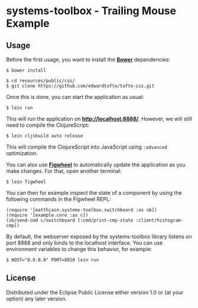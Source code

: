 # systems-toolbox - Trailing Mouse Example

## Usage

Before the first usage, you want to install the **[Bower](http://bower.io)** dependencies:

    $ bower install

    $ cd resources/public/css/
    $ git clone https://github.com/edwardtufte/tufte-css.git

Once this is done, you can start the application as usual:

    $ lein run

This will run the application on **[http://localhost:8888/](http://localhost:8888/)**. However, we will still need to compile the ClojureScript:

    $ lein cljsbuild auto release

This will compile the ClojureScript into JavaScript using `:advanced` optimization.

You can also use **[Figwheel](https://github.com/bhauman/lein-figwheel)** to automatically update the application as you make changes. For that, open another terminal:

    $ lein figwheel

You can then for example inspect the state of a component by using the following commands in the Figwheel REPL:

    (require '[matthiasn.systems-toolbox.switchboard :as sb])
    (require '[example.core :as c])
    (sb/send-cmd c/switchboard [:cmd/print-cmp-state :client/histogram-cmp])

By default, the webserver exposed by the systems-toolbox library listens on port 8888 and only binds to the localhost interface. You can use environment variables to change this behavior, for example:

    $ HOST="0.0.0.0" PORT=8010 lein run

## License

Distributed under the Eclipse Public License either version 1.0 or (at your option) any later version.
